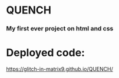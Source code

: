 # QUENCH
### My first ever project on html and css

# Deployed code:
https://glitch-in-matrix9.github.io/QUENCH/
